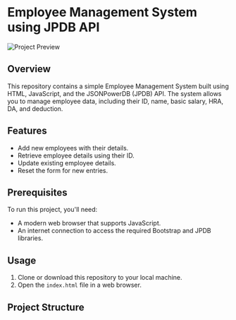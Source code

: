 # Employee Management System using JPDB API

![Project Preview](preview.png) <!-- Replace with a screenshot of your project if available -->

## Overview

This repository contains a simple Employee Management System built using HTML, JavaScript, and the JSONPowerDB (JPDB) API. The system allows you to manage employee data, including their ID, name, basic salary, HRA, DA, and deduction.

## Features

- Add new employees with their details.
- Retrieve employee details using their ID.
- Update existing employee details.
- Reset the form for new entries.

## Prerequisites

To run this project, you'll need:

- A modern web browser that supports JavaScript.
- An internet connection to access the required Bootstrap and JPDB libraries.

## Usage

1. Clone or download this repository to your local machine.
2. Open the `index.html` file in a web browser.

## Project Structure

